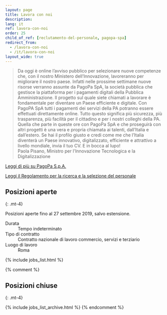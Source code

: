 ```yaml
---
layout: page
title: Lavora con noi
description: 
lang: it
ref: lavora-con-noi
order: 25
child_of_ref: [reclutamento-del-personale, pagopa-spa]
redirect_from:
  - /lavora-con-noi
  - /it/lavora-con-noi
layout_wide: true
---
```


<blockquote class="blockquote small rounded p-4 lightgrey-bg-c1">
Da oggi è online l’avviso pubblico per selezionare nuove competenze che, con il nostro Ministero dell’Innovazione, lavoreranno per migliorare il nostro paese. Infatti nelle prossime settimane nuove risorse verranno assunte da PagoPa SpA, la società pubblica che gestisce la piattaforma per i pagamenti digitali della Pubblica Amministrazione. Il progetto sul quale siete chiamati a lavorare è fondamentale per diventare un Paese efficiente e digitale. Con PagoPA SpA tutti i pagamenti dei servizi della PA potranno essere effettuati direttamente online. Tutto questo significa più sicurezza, più trasparenza, più facilità per il cittadino e per i nostri colleghi della PA. 
Quella che parte in queste ore con PagoPa SpA e che proseguirà con altri progetti è una vera e propria chiamata ai talenti, dall’Italia e dall’estero. 
Se hai il profilo giusto e credi come me che l’Italia diventerà un Paese innovativo, digitalizzato, efficiente e attrattivo a livello mondiale, invia il tuo CV. E in bocca al lupo!
<footer class="blockquote-footer p-2">Paola Pisano, Ministro per l'Innovazione Tecnologica e la Digitalizzazione</footer>
</blockquote>

[Leggi di più su PagoPa S.p.A.](/it/pagopa-spa/)

[Leggi il Regolamento per la ricerca e la selezione del personale](Regolamento_selezione_personale.pdf)

## Posizioni aperte
{: .mt-4}

Posizioni aperte fino al 27 settembre 2019, salvo estensione.

<dl class="row">
  <dt class="col-sm-3">Durata</dt>
  <dd class="col-sm-9">Tempo indeterminato</dd>

  <dt class="col-sm-3">Tipo di contratto</dt>
  <dd class="col-sm-9">Contratto nazionale di lavoro commercio, servizi e terziario</dd>

  <dt class="col-sm-3">Luogo di lavoro</dt>
  <dd class="col-sm-9">Roma</dd>
</dl>

{% include jobs_list.html %}

{% comment %}
## Posizioni chiuse
{: .mt-4}

{% include jobs_list_archive.html %}
{% endcomment %}

